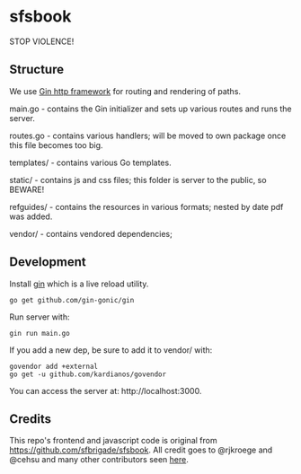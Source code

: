 # sfsbook

STOP VIOLENCE!

## Structure

We use [Gin http framework](https://github.com/gin-gonic/gin) for routing and
rendering of paths.

main.go - contains the Gin initializer and sets up various routes and runs the
server.

routes.go - contains various handlers; will be moved to own package once this
file becomes too big.

templates/ - contains various Go templates.

static/ - contains js and css files; this folder is server to the public, so
BEWARE!

refguides/ - contains the resources in various formats; nested by date pdf was
added.

vendor/ - contains vendored dependencies;

## Development

Install [gin](github.com/gin-gonic/gin) which is a live reload
utility.

    go get github.com/gin-gonic/gin

Run server with:

    gin run main.go

If you add a new dep, be sure to add it to vendor/ with:

    govendor add +external
    go get -u github.com/kardianos/govendor

You can access the server at: http://localhost:3000.

## Credits

This repo's frontend and javascript code is original from
https://github.com/sfbrigade/sfsbook. All credit goes to @rjkroege
and @cehsu and many other contributors seen
[here](https://github.com/sfbrigade/sfsbook/graphs/contributors).
